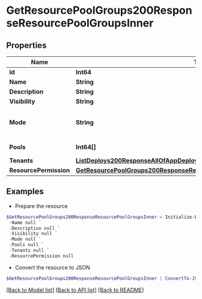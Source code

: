 # GetResourcePoolGroups200ResponseResourcePoolGroupsInner
## Properties

Name | Type | Description | Notes
------------ | ------------- | ------------- | -------------
**Id** | **Int64** |  | [optional] 
**Name** | **String** |  | [optional] 
**Description** | **String** |  | [optional] 
**Visibility** | **String** |  | [optional] 
**Mode** | **String** | Pool selection mode. Valid values are &#x60;roundrobin&#x60; or &#x60;availablecapacity&#x60;. | [optional] 
**Pools** | **Int64[]** | Array of Resource Pool IDs | [optional] 
**Tenants** | [**ListDeploys200ResponseAllOfAppDeploysInnerInstance[]**](ListDeploys200ResponseAllOfAppDeploysInnerInstance.md) |  | [optional] 
**ResourcePermission** | [**GetResourcePoolGroups200ResponseResourcePoolGroupsInnerResourcePermission**](GetResourcePoolGroups200ResponseResourcePoolGroupsInnerResourcePermission.md) |  | [optional] 

## Examples

- Prepare the resource
```powershell
$GetResourcePoolGroups200ResponseResourcePoolGroupsInner = Initialize-PSOpenAPIToolsGetResourcePoolGroups200ResponseResourcePoolGroupsInner  -Id null `
 -Name null `
 -Description null `
 -Visibility null `
 -Mode null `
 -Pools null `
 -Tenants null `
 -ResourcePermission null
```

- Convert the resource to JSON
```powershell
$GetResourcePoolGroups200ResponseResourcePoolGroupsInner | ConvertTo-JSON
```

[[Back to Model list]](../README.md#documentation-for-models) [[Back to API list]](../README.md#documentation-for-api-endpoints) [[Back to README]](../README.md)

